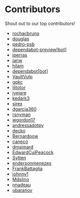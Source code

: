 # Contributors

Shout out to our top contributors!

- [rochacbruno](https://api.github.com/users/rochacbruno)
- [douglas](https://api.github.com/users/douglas)
- [pedro-psb](https://api.github.com/users/pedro-psb)
- [dependabot-preview[bot]](https://api.github.com/users/dependabot-preview%5Bbot%5D)
- [jperras](https://api.github.com/users/jperras)
- [janw](https://api.github.com/users/janw)
- [hilam](https://api.github.com/users/hilam)
- [dependabot[bot]](https://api.github.com/users/dependabot%5Bbot%5D)
- [VaultVulp](https://api.github.com/users/VaultVulp)
- [gpkc](https://api.github.com/users/gpkc)
- [ilitotor](https://api.github.com/users/ilitotor)
- [jyejare](https://api.github.com/users/jyejare)
- [kedark3](https://api.github.com/users/kedark3)
- [sirex](https://api.github.com/users/sirex)
- [dgarcia360](https://api.github.com/users/dgarcia360)
- [rsnyman](https://api.github.com/users/rsnyman)
- [wgordon17](https://api.github.com/users/wgordon17)
- [andressadotpy](https://api.github.com/users/andressadotpy)
- [decko](https://api.github.com/users/decko)
- [Bernardoow](https://api.github.com/users/Bernardoow)
- [caneco](https://api.github.com/users/caneco)
- [dmsimard](https://api.github.com/users/dmsimard)
- [EdwardCuiPeacock](https://api.github.com/users/EdwardCuiPeacock)
- [Sytten](https://api.github.com/users/Sytten)
- [endersonmenezes](https://api.github.com/users/endersonmenezes)
- [FrankBattaglia](https://api.github.com/users/FrankBattaglia)
- [johnnv1](https://api.github.com/users/johnnv1)
- [Mdslino](https://api.github.com/users/Mdslino)
- [nnadeau](https://api.github.com/users/nnadeau)
- [obaranov](https://api.github.com/users/obaranov)
